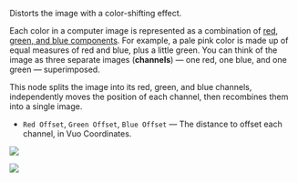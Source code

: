 Distorts the image with a color-shifting effect.

Each color in a computer image is represented as a combination of [red, green, and blue components](https://en.wikipedia.org/wiki/RGB_color_model). For example, a pale pink color is made up of equal measures of red and blue, plus a little green. You can think of the image as three separate images (**channels**) — one red, one blue, and one green — superimposed.

This node splits the image into its red, green, and blue channels, independently moves the position of each channel, then recombines them into a single image.

   - `Red Offset`, `Green Offset`, `Blue Offset` — The distance to offset each channel, in Vuo Coordinates.

![](mountains.png)

![](offsetrgb.png)
